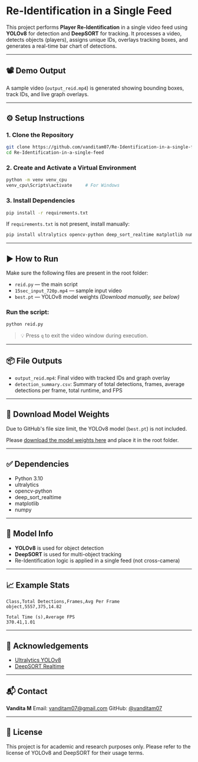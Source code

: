 # Re-Identification in a Single Feed

This project performs **Player Re-Identification** in a single video feed using **YOLOv8** for detection and **DeepSORT** for tracking. It processes a video, detects objects (players), assigns unique IDs, overlays tracking boxes, and generates a real-time bar chart of detections.

---

## 📽️ Demo Output

A sample video (`output_reid.mp4`) is generated showing bounding boxes, track IDs, and live graph overlays.

---

## ⚙️ Setup Instructions

### 1. Clone the Repository

```bash
git clone https://github.com/vanditam07/Re-Identification-in-a-single-feed.git
cd Re-Identification-in-a-single-feed
```

### 2. Create and Activate a Virtual Environment

```bash
python -m venv venv_cpu
venv_cpu\Scripts\activate     # For Windows
```

### 3. Install Dependencies

```bash
pip install -r requirements.txt
```

If `requirements.txt` is not present, install manually:

```bash
pip install ultralytics opencv-python deep_sort_realtime matplotlib numpy
```

---

## ▶️ How to Run

Make sure the following files are present in the root folder:

* `reid.py`  — the main script
* `15sec_input_720p.mp4`  — sample input video
* `best.pt` — YOLOv8 model weights *(Download manually, see below)*

### Run the script:

```bash
python reid.py
```

> 💡 Press `q` to exit the video window during execution.

---

## 📦 File Outputs

* `output_reid.mp4`: Final video with tracked IDs and graph overlay
* `detection_summary.csv`: Summary of total detections, frames, average detections per frame, total runtime, and FPS

---

## 🔗 Download Model Weights

Due to GitHub's file size limit, the YOLOv8 model (`best.pt`) is not included.

Please [download the model weights here](https://your-download-link.com) and place it in the root folder.

---

## ✅ Dependencies

* Python 3.10
* ultralytics
* opencv-python
* deep\_sort\_realtime
* matplotlib
* numpy

---

## 🧠 Model Info

* **YOLOv8** is used for object detection
* **DeepSORT** is used for multi-object tracking
* Re-Identification logic is applied in a single feed (not cross-camera)

---

## 📈 Example Stats

```
Class,Total Detections,Frames,Avg Per Frame
object,5557,375,14.82

Total Time (s),Average FPS
370.41,1.01
```

---

## 🙌 Acknowledgements

* [Ultralytics YOLOv8](https://github.com/ultralytics/ultralytics)
* [DeepSORT Realtime](https://github.com/levan92/deep_sort_realtime)

---

## 📬 Contact

**Vandita M**
Email: [vanditam07@gmail.com](mailto:vanditam07@gmail.com)
GitHub: [@vanditam07](https://github.com/vanditam07)

---

## 📜 License

This project is for academic and research purposes only. Please refer to the license of YOLOv8 and DeepSORT for their usage terms.
